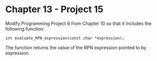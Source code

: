 # Chapter 13 - Project 15

Modify Programming Project 6 from Chapter 10 so that it includes the following function: 

```
int evaluate_RPN_expression(const char *expression);
```

The function returns the value of the RPN expression pointed to by expression.  
